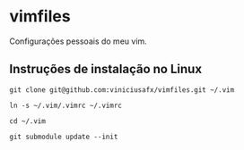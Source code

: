 # vimfiles

Configurações pessoais do meu vim.

## Instruções de instalação no Linux

```
git clone git@github.com:viniciusafx/vimfiles.git ~/.vim

ln -s ~/.vim/.vimrc ~/.vimrc

cd ~/.vim

git submodule update --init
```
